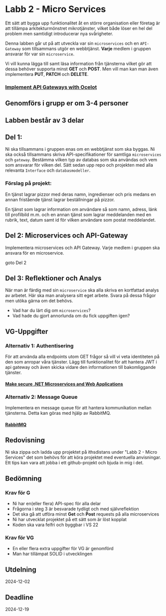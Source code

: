 # Labb 2 - Micro Services

Ett sätt att bygga upp funktionalitet åt en större organisation eller företag är att tillämpa
arkitekturmönstret mikrotjänster, vilket både löser en hel del problem men samtidigt introducerar
nya svårigheter.

Denna labben går ut på att utveckla var sin ``microservices`` och en ``API-Gateway`` som tillsammans utgör en webbtjänst. **Varje** medlem i gruppen ansvarar för var sin ``microservice``.

Vi vill kunna lägga till samt läsa information
från tjänsterna vilket gör att dessa behöver supporta minst **GET** och **POST**. Men vill man kan man
även implementera **PUT**, **PATCH** och **DELETE**.

### [Implement API Gateways with Ocelot](https://learn.microsoft.com/en-us/dotnet/architecture/microservices/multi-container-microservice-net-applications/implement-api-gateways-with-ocelot)
## Genomförs i grupp er om 3-4 personer

## Labben består av 3 delar 

## Del 1:

Ni ska tillsammans i gruppen enas om en webbtjänst som ska byggas. 
Ni ska också tillsammans skriva API-specifikationer för samtliga ``microservices`` och ``gateway``. Bestämma vilken typ av databas som ska användas och vem som ansvarar för vilken del. Sätt sedan upp repo och projekten med alla relevanta ``Interface`` och ``databasmodeller``.

### Förslag på projekt:

En tjänst lagrar pizzor med deras namn, ingredienser
och pris medans en annan fristående tjänst lagrar beställningar på pizzor.

En tjänst som lagrar information om användare så som namn, adress,
länk till profilbild m.m. och en annan tjänst som lagrar meddelanden med en rubrik, text, datum samt id för vilken användare som postat meddelandet.

## Del 2: Microservices och API-Gateway

Implementera microservices och API Gateway. Varje medlem i gruppen ska ansvara för en microservice.

goto Del 2

## Del 3: Reflektioner och Analys

När man är färdig med sin ``microservice`` ska alla skriva en kortfattad analys av arbetet. Här ska man analysera sitt eget arbete. Svara på dessa frågor men utöka gärna om det behövs.
* Vad har du lärt dig om ``microservices``?
* Vad hade du gjort annorlunda om du fick uppgiften igen?

## VG-Uppgifter

### Alternativ 1: Authentisering

För att använda alla endpoints utom GET frågor så vill vi veta identiteten på den som anropar våra
tjänster. Lägg till funktionalitet för att hantera JWT i api gateway och även skicka vidare den
informationen till bakomliggande tjänster.

#### [Make secure .NET Microservices and Web Applications](https://learn.microsoft.com/en-us/dotnet/architecture/microservices/secure-net-microservices-web-applications/)

### Alternativ 2: Message Queue

Implementera en message queue för att hantera kommunikation mellan tjänsterna. Detta kan göras med hjälp av RabbitMQ.

#### [RabbitMQ](https://www.rabbitmq.com/tutorials/tutorial-one-dotnet.html)

## Redovisning

Ni ska zippa och ladda upp projektet på ithsdistans under "Labb 2 - Micro Services" det som behövs för att köra projektet med eventuella anvisningar. Ett tips kan vara att jobba i ett github-projekt och bjuda in mig i det.

## Bedömning

### Krav för G

* Ni har en(eller flera) API-spec för alla delar
* Frågorna i steg 3 är besvarade tydligt och med självreflektion
* Det ska gå att utföra minst **Get** och **Post** requests på alla microservices
* Ni har utvecklat projektet på ett sätt som är löst kopplat
* Koden ska vara felfri och byggbar i VS 22
  
### Krav för VG

* En eller flera extra uppgifter för VG är genomförd
* Man har tillämpat SOLID i utvecklingen

## Utdelning
2024-12-02

## Deadline
2024-12-19